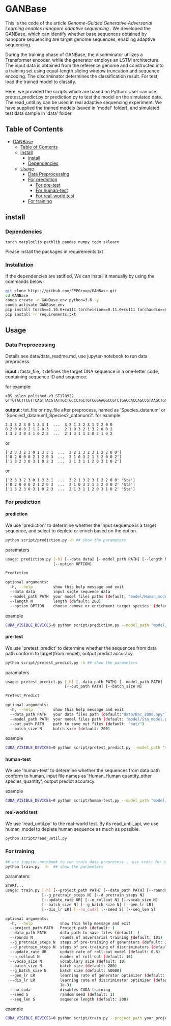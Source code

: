 # GANBase

This is the code of the article <i> Genome-Guided Generative Adversarial Learning enables nanopore adaptive sequencing </i>. We developed the GANBase, which can identify whether base sequences obtained by nanopore sequencing are target genome sequences, enabling adaptive sequencing.

During the training phase of GANBase, the discriminator utilizes a Transformer encoder, while the generator employs an LSTM architecture. The input data is obtained from the reference genome and constructed into a training set using equal-length sliding window truncation and sequence encoding. The discriminator determines the classification result.
For test, load the trained model to classify.

Here, we provided the scripts which are based on Python. User can use pretest_predict.py or prediction.py to test the model on the simulated data. The read_until.py can be used in real adaptive sequencing experiment.
We have supplied the trained models (saved in 'model' folder), and simulated test data sample in 'data' folder.



## Table of Contents

- [GANBase](#GANBase)
  - [Table of Contents](#table-of-contents)
  - [install](#install)
    - [install](#installation)
    - [Dependencies](#dependencies)
  - [Usage](#usage)
    - [Data Preprocessing](#data-preprocessing)
    - [For prediction](#for-prediction)
        - [For pre-test](#pre-test)
        - [For human-test](#human-test)
        - [For real-world test](#real-world-test)
    - [For training](#for-training)



## install
### Dependencies

    torch matplotlib pathlib pandas numpy tqdm sklearn

Please install the packages in requirements.txt

### Installation
If the dependencies are satified, We can install it manually by using the commands below:

```bash
git clone https://github.com/FPPGroup/GANBase.git
cd GANBase
conda create -n GANBase_env python=3.6 -y
conda activate GANBase_env
pip install torch==1.10.0+cu111 torchvision==0.11.0+cu111 torchaudio==0.10.0 -f https://download.pytorch.org/whl/torch_stable.html
pip install -r requirements.txt
```
<!-- or 
```bash
conda env create -f environment.yml -n GANBase_env
``` -->




## Usage


### Data Preprocessing

Details see data/data_readme.md, use jupyter-notebook to run data preprocess.


<b>input : </b>  fasta_file, it defines the target DNA sequence in a one-letter code, containing sequence ID and sequence.

for example:

    >BS.pilon.polished.v3.ST170922
    GTTGTACTTCGTTCAGTTACGTATTGCTGCCCTGCTGTCGGAAGGCCGTCTGACCACCAGCCGTAAGCTGCTACTATAAACCAGAATGGAAGGCTTGC...
<b>output : </b> txt_file or npy_file after preprocess, named as 'Species_datanum' or 'Species1_datanum1_Species2_datanum2'.
for example:

    2 3 3 2 3 0 1 3 3 1  ...  3 2 1 3 2 3 1 2 2 0 0
    0 2 0 0 0 2 1 2 0 3  ...  2 1 0 3 2 1 3 2 0 0 2
    1 3 2 3 0 3 1 0 2 3  ...  2 1 3 1 1 2 0 3 1 0 2
or

    ['2 3 3 2 3 0 1 3 3 1  ...  3 2 1 3 2 3 1 2 2 0 0']
    ['0 2 0 0 0 2 1 2 0 3  ...  2 1 0 3 2 1 3 2 0 0 2']
    ['1 3 2 3 0 3 1 0 2 3  ...  2 1 3 1 1 2 0 3 1 0 2']

or

    ['2 3 3 2 3 0 1 3 3 1  ...  3 2 1 3 2 3 1 2 2 0 0' 'Sta']
    ['0 2 0 0 0 2 1 2 0 3  ...  2 1 0 3 2 1 3 2 0 0 2' 'Sta']
    ['1 3 2 3 0 3 1 0 2 3  ...  2 1 3 1 1 2 0 3 1 0 2' 'Sta']



### For prediction

#### prediction
We use 'prediction' to determine whether the input sequence is a target sequence, and select to deplete or enrich based on the option.

```bash
python script/prediction.py -h ## show the parameters
```
paramaters

```bash
usage: prediction.py [-h] [--data data] [--model_path PATH] [--length N]
                     [--option OPTION]

Prediction

optional arguments:
  -h, --help         show this help message and exit
  --data data        input sigle sequence data
  --model_path PATH  your model files paths (default: "model/Human_model.pt")
  --length N         length (default: 200)
  --option OPTION    choose remove or enrichment target species  (default: "remove")
```

example

```bash
CUDA_VISIBLE_DEVICES=0 python script/prediction.py --model_path "model/Human_model.pt" --data 'ATTGTACTTCGTTCAATCACTTCCGGTATTTGTACTTCGTTCAGTTTTCAAATGAAGGTAGGTGTTTAACCTCGATTCCGTTTGTAGTCGTCTGGTTTTTTCGCATTTATCGTGAAACGCTTTCGCGTTTTTCGTGCGCCGCTTCATTAGTTATATTATTAAATATTAACTAATGTGTGCTCTATATTTATTGAATAGTT'
```


#### pre-test
We use 'pretest_predict' to determine whether the sequences from data path conform to target(from model), output predict accuracy.

```bash
python script/pretest_predict.py -h ## show the parameters
```


paramaters

```bash
usage: pretest_predict.py [-h] [--data_path PATH] [--model_path PATH]
                          [--out_path PATH] [--batch_size N]

PreTest_Predict

optional arguments:
  -h, --help         show this help message and exit
  --data_path PATH   your data files path (default:"data/Bac_2000.npy")
  --model_path PATH  your model files path (default: "model/Sta_model.pt")
  --out_path PATH    path to save out files (default: "out/")
  --batch_size N     batch size (default: 200)
```

example

```bash
CUDA_VISIBLE_DEVICES=0 python script/pretest_predict.py --model_path "model/Sta_model.pt" --data_path "data/Bac_2000.npy"
```


   

#### human-test
We use 'human-test' to determine whether the sequences from data path conform to human, input file names as 'Human_Human quantity_other species_quantity', output predict accuracy.

<!-- 
```bash
## use given model to test human and unhuman

python script/human-test.py -h ## show the parameters

``` -->

example

```bash
CUDA_VISIBLE_DEVICES=0 python script/human-test.py --model_path "model/Human_model.pt" --data_path "data/Human_2000_Sta_2000.npy"
```


<!-- ### predict 


```bash
## pre-test you can by this command

python script/prediction.py --model_path 'model/model_dis.pt' --data_path "data/Bac2000.npy"


```

example

```bash
python script/prediction.py --model_path 'model/model_dis.pt' --data_path "data/Bac2000.npy"

``` -->



#### real-world test
We use 'read_until.py' to the real-world test. By its read_until_api, we use human_model to deplete human sequence as much as possible. 

```bash
python script/read_until.py
``` 






### For training
```bash
## use jupyter-notebook to run train data preprocess ， use train for training.
python train.py  -h  ## show the parameters
```
paramaters:


```bash
START...
usage: train.py [-h] [--project_path PATH] [--data_path PATH] [--rounds N]
                [--g_pretrain_steps N] [--d_pretrain_steps N]
                [--update_rate UR] [--n_rollout N] [--vocab_size N]
                [--batch_size N] [--g_batch_size N] [--gen_lr LR]
                [--dis_lr LR] [--no_cuda] [--seed S] [--seq_len S]

optional arguments:
  -h, --help            show this help message and exit
  --project_path PATH   Project path (default: )
  --data_path PATH      data path to save files (default: )
  --rounds N            rounds of adversarial training (default: 101)
  --g_pretrain_steps N  steps of pre-training of generators (default: 15)
  --d_pretrain_steps N  steps of pre-training of discriminators (default: 1)
  --update_rate UR      update rate of roll-out model (default: 0.8)
  --n_rollout N         number of roll-out (default: 16)
  --vocab_size N        vocabulary size (default: 10)
  --batch_size N        batch size (default: 280)
  --g_batch_size N      batch size (default: 50000)
  --gen_lr LR           learning rate of generator optimizer (default: 1e-3)
  --dis_lr LR           learning rate of discriminator optimizer (default:
                        1e-3)
  --no_cuda             disables CUDA training
  --seed S              random seed (default: 1)
  --seq_len S           sequence length (default: 200)
```


example

```bash
CUDA_VISIBLE_DEVICES=0 python script/train.py --project_path your_project_dir --data_path your_data_path  --g_pretrain_steps 15 --d_pretrain_steps 1 --batch_size 280 --g_batch_size 5000 --rounds 100 
```




